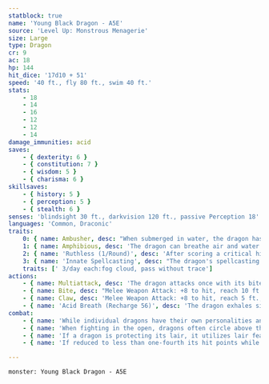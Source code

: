 ```yaml
---
statblock: true
name: 'Young Black Dragon - A5E'
source: 'Level Up: Monstrous Menagerie'
size: Large
type: Dragon
cr: 9
ac: 18
hp: 144
hit_dice: '17d10 + 51'
speed: '40 ft., fly 80 ft., swim 40 ft.'
stats:
    - 18
    - 14
    - 16
    - 12
    - 12
    - 14
damage_immunities: acid
saves:
    - { dexterity: 6 }
    - { constitution: 7 }
    - { wisdom: 5 }
    - { charisma: 6 }
skillsaves:
    - { history: 5 }
    - { perception: 5 }
    - { stealth: 6 }
senses: 'blindsight 30 ft., darkvision 120 ft., passive Perception 18'
languages: 'Common, Draconic'
traits:
    0: { name: Ambusher, desc: "When submerged in water, the dragon has advantage on Stealth checks. If the dragon hits a creature that can't see it with its bite, it can deal piercing damage and grapple the target simultaneously." }
    1: { name: Amphibious, desc: 'The dragon can breathe air and water.' }
    2: { name: 'Ruthless (1/Round)', desc: 'After scoring a critical hit on its turn, the dragon can immediately make one claw attack.' }
    3: { name: 'Innate Spellcasting', desc: "The dragon's spellcasting ability is Charisma (save DC 14). It can innately cast the following spells, requiring no material components." }
    traits: [' 3/day each:fog cloud, pass without trace']
actions:
    - { name: Multiattack, desc: 'The dragon attacks once with its bite and twice with its claws.' }
    - { name: Bite, desc: "Melee Weapon Attack: +8 to hit, reach 10 ft., one target. Hit: 20 (3d10 + 4) piercing damage plus 4 (1d8) acid damage. Instead of dealing piercing damage, the dragon can grapple the target (escape DC 16), and a Medium or smaller creature grappled in this way is restrained. While grappling a creature, the dragon can't bite another creature." }
    - { name: Claw, desc: 'Melee Weapon Attack: +8 to hit, reach 5 ft., one target. Hit: 13 (2d8 + 4) slashing damage.' }
    - { name: 'Acid Breath (Recharge 56)', desc: 'The dragon exhales sizzling acid in a 40-foot-long, 5-foot-wide line. Each creature in that area makes a DC 15 Dexterity saving throw, taking 45 (10d8) acid damage on a failed save or half damage on a success. A creature that fails the save is blinded until the end of its next turn.' }
combat:
    - { name: 'While individual dragons have their own personalities and tactics, most rely heavily on their breath weapons', desc: 'They use them whenever they can, preferably from maximum distance and while flying above their enemies.' }
    - { name: 'When fighting in the open, dragons often circle above their enemies as they wait for their breath weapons to recharge', desc: "They only close to melee if their enemies deal significant damage with ranged attacks, or if they can savage an enemy cut off from its allies. Once bloodied, dragons become more aggressive, attacking with bite and claws when their breath weapons aren't available." }
    - { name: 'If a dragon is protecting its lair, it utilizes lair features, traps, allies, and architecture such as escape tunnels to keep up a hit-and-run fight, reappearing only when it has a fully-recharged breath weapon', desc: 'If the dragon is forced into melee combat, it uses its bite and claws against a single foe. If it has legendary actions like Roar and Wing Attack, it uses them to disperse its other enemies.' }
    - { name: 'If reduced to less than one-fourth its hit points while fighting in the open, a dragon flies away', desc: 'However, it fights to the death to defend its lair, unless it can regain the upper hand through tricks or bargains.' }

---
```

```statblock
monster: Young Black Dragon - A5E
```
